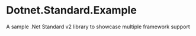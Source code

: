 # Dotnet.Standard.Example
A sample .Net Standard v2 library to showcase multiple framework support

